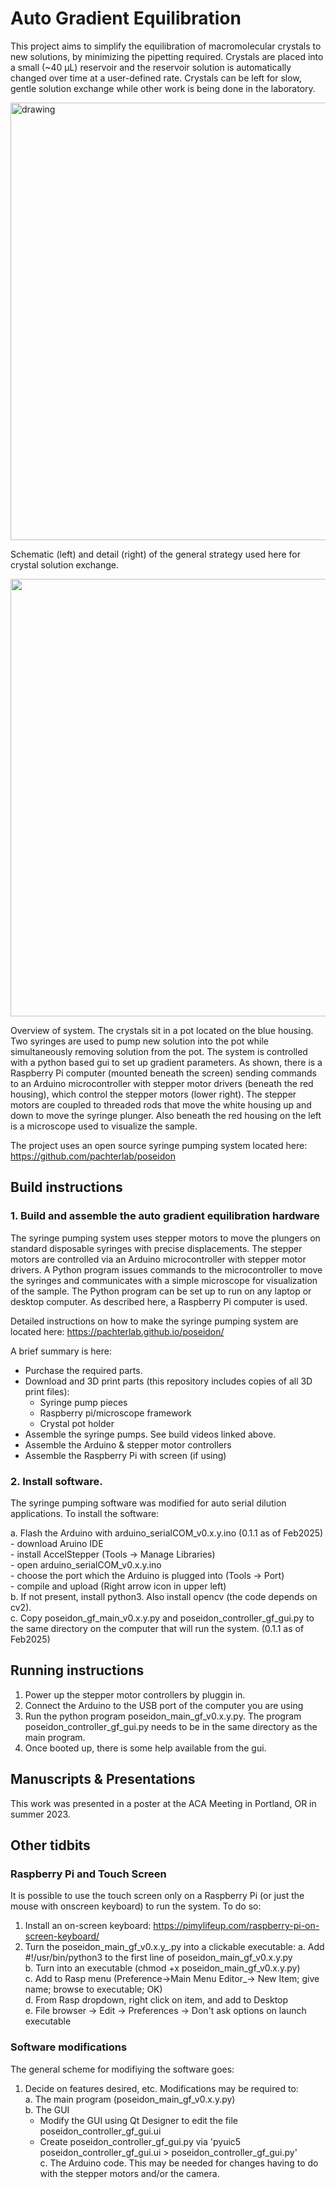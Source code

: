 # Auto Gradient Equilibration
This project aims to simplify the equilibration of macromolecular crystals to new solutions, by minimizing the pipetting required. Crystals are placed into a small (~40 µL) reservoir and the reservoir solution is automatically changed over time at a user-defined rate. Crystals can be left for slow, gentle solution exchange while other work is being done in the laboratory.

<img src="images/Schematic-detail.tiff" alt="drawing" width="700">

Schematic (left) and detail (right) of the general strategy used here for crystal solution exchange.


<img src="images/System_overview.tiff"  width="700">

Overview of system. The crystals sit in a pot located on the blue housing. Two syringes are used to pump new solution into the pot while simultaneously removing solution from the pot. The system is controlled with a python based gui to set up gradient parameters. As shown, there is a Raspberry Pi computer (mounted beneath the screen) sending commands to an Arduino microcontroller with stepper motor drivers (beneath the red housing), which control the stepper motors (lower right). The stepper motors are coupled to threaded rods that move the white housing up and down to move the syringe plunger. Also beneath the red housing on the left  is a microscope used to visualize the sample.  

The project uses an open source syringe pumping system located here:  https://github.com/pachterlab/poseidon

## Build instructions

### 1. Build and assemble the auto gradient equilibration hardware

The syringe pumping system uses stepper motors to move the plungers on standard disposable syringes with precise displacements. The stepper motors are controlled via an Arduino microcontroller with stepper motor drivers. A Python program issues commands to the microcontroller to move the syringes and communicates with a simple microscope for visualization of the sample. The Python program can be set up to run on any laptop or desktop computer. As described here, a Raspberry Pi computer is used. 

Detailed instructions on how to make the syringe pumping system are located here: https://pachterlab.github.io/poseidon/

A brief summary is here:
- Purchase the required parts.
- Download and 3D print parts (this repository includes copies of all 3D print files):
	- Syringe pump pieces
	- Raspberry pi/microscope framework
	- Crystal pot holder
- Assemble the syringe pumps. See build videos linked above.
- Assemble the Arduino & stepper motor controllers
- Assemble the Raspberry Pi with screen (if using)

### 2. Install software. 

The syringe pumping software was modified for auto serial dilution applications. To install the software:

a. Flash the Arduino with arduino_serialCOM_v0.x.y.ino  (0.1.1 as of Feb2025)  
	- download Aruino IDE  
	- install AccelStepper (Tools -> Manage Libraries)  
	- open arduino_serialCOM_v0.x.y.ino  
	- choose the port which the Arduino is plugged into (Tools -> Port)  
	- compile and upload (Right arrow icon in upper left)  
b. If not present, install python3. Also install opencv (the code depends on cv2).    
c. Copy poseidon_gf_main_v0.x.y.py and poseidon_controller_gf_gui.py to the same directory on the computer that will run the system. (0.1.1 as of Feb2025)  

## Running instructions

1. Power up the stepper motor controllers by pluggin in.
2. Connect the Arduino to the USB port of the computer you are using 
3. Run the python program poseidon_main_gf_v0.x.y.py. The program poseidon_controller_gf_gui.py needs to be in the same directory as the main program.
4. Once booted up, there is some help available from the gui.


## Manuscripts & Presentations
This work was presented in a poster at the ACA Meeting in Portland, OR in summer 2023.

## Other tidbits

### Raspberry Pi and Touch Screen
It is possible to use the touch screen only on a Raspberry Pi (or just the mouse with onscreen keyboard) to run the system. To do so:
1. Install an on-screen keyboard: https://pimylifeup.com/raspberry-pi-on-screen-keyboard/
2. Turn the poseidon_main_gf_v0.x.y_.py into a clickable executable:
   	a. Add #!/usr/bin/python3 to the first line of poseidon_main_gf_v0.x.y.py  
    b. Turn into an executable (chmod +x poseidon_main_gf_v0.x.y.py)  
   	c. Add to Rasp menu (Preference->Main Menu Editor_-> New Item; give name; browse to executable; OK)  
   	d. From Rasp dropdown, right click on item, and add to Desktop  
   	e. File browser -> Edit -> Preferences -> Don't ask options on launch executable  
   	
   	
### Software modifications  
The general scheme for modifiying the software goes:
1. Decide on features desired, etc. Modifications may be required to:  
a. The main program (poseidon_main_gf_v0.x.y.py)  
b. The GUI  
	- Modify the GUI using Qt Designer to edit the file poseidon_controller_gf_gui.ui  
	- Create poseidon_controller_gf_gui.py via 'pyuic5 poseidon_controller_gf_gui.ui > poseidon_controller_gf_gui.py'   	  
c. The Arduino code. This may be needed for changes having to do with the stepper motors and/or the camera.
